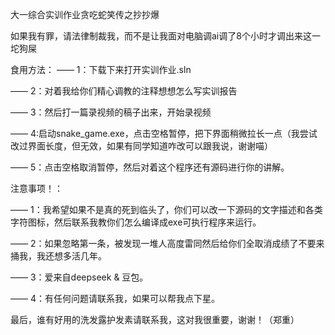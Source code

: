 大一综合实训作业贪吃蛇笑传之抄抄爆


如果我有罪，请法律制裁我，而不是让我面对电脑调ai调了8个小时才调出来这一坨狗屎


食用方法：
—— 1：下载下来打开实训作业.sln

—— 2：对着我给你们精心调教的注释想想怎么写实训报告

—— 3：然后打一篇录视频的稿子出来，开始录视频

—— 4:启动snake_game.exe，点击空格暂停，把下界面稍微拉长一点（我尝试改过界面长度，但无效，如果有同学知道咋改可以跟我说，谢谢喵）

—— 5：点击空格取消暂停，然后对着这个程序还有源码进行你的讲解。


注意事项！：

—— 1：我希望如果不是真的死到临头了，你们可以改一下源码的文字描述和各类字符图标，然后联系我教你们怎么编译成exe可执行程序来运行。

—— 2：如果忽略第一条，被发现一堆人高度雷同然后给你们全取消成绩了不要来捅我，我还想多活几年。

—— 3：爱来自deepseek & 豆包。

—— 4：有任何问题请联系我，如果可以帮我点下星。


最后，谁有好用的洗发露护发素请联系我，这对我很重要，谢谢！（郑重）
